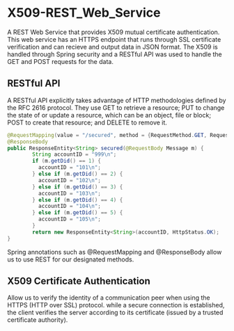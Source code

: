 # X509-REST_Web_Service
A REST Web Service that provides X509 mutual certificate authentication. This web service has an HTTPS endpoint that runs through SSL certificate verification and can recieve and output data in JSON format. The X509 is handled through Spring security and a RESTful API was used to handle the GET and POST requests for the data. 


## RESTful API
A RESTful API explicitly takes advantage of HTTP methodologies defined by the RFC 2616 protocol. They use GET to retrieve a resource; PUT to change the state of or update a resource, which can be an object, file or block; POST to create that resource; and DELETE to remove it.
```java
@RequestMapping(value = "/secured", method = {RequestMethod.GET, RequestMethod.POST}, consumes = {"application/json"})
@ResponseBody
public ResponseEntity<String> secured(@RequestBody Message m) {	
		String accountID = "999\n";
		if (m.getDid() == 1) {
		  accountID = "101\n";
		} else if (m.getDid() == 2) {
		  accountID = "102\n";
		} else if (m.getDid() == 3) {
		  accountID = "103\n";
		} else if (m.getDid() == 4) {
		  accountID = "104\n";
		} else if (m.getDid() == 5) {
		  accountID = "105\n";
		} 
		return new ResponseEntity<String>(accountID, HttpStatus.OK);
}
```
Spring annotations such as @RequestMapping and @ResponseBody allow us to use REST for our designated methods.

## X509 Certificate Authentication
Allow us to verify the identity of a communication peer when using the HTTPS (HTTP over SSL) protocol.
while a secure connection is established, the client verifies the server according to its certificate (issued by a trusted certificate authority).
